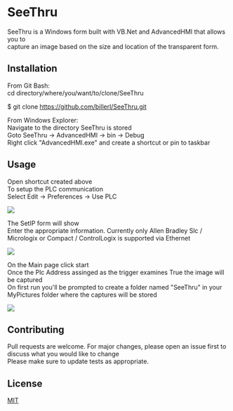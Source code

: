 # SeeThru

SeeThru is a Windows form built with VB.Net and AdvancedHMI that allows you to  
capture an image based on the size and location of the transparent form.  

## Installation

From Git Bash:  
cd directory/where/you/want/to/clone/SeeThru  

$ git clone https://github.com/billerl/SeeThru.git  

From Windows Explorer:    
Navigate to the directory SeeThru is stored  
Goto SeeThru -> AdvancedHMI -> bin -> Debug  
Right click "AdvancedHMI.exe" and create a shortcut or pin to taskbar  

## Usage

Open shortcut created above  
To setup the PLC communication  
Select Edit -> Preferences -> Use PLC  

 <img src="http://lukebiller.com/Images/UsePLC.png">

 The SetIP form will show  
 Enter the appropriate information. 
 Currently only Allen Bradley Slc / Micrologix or Compact / ControlLogix is supported via Ethernet  

 <img src="http://lukebiller.com/Images/SetIP.png">

 On the Main page click start  
 Once the Plc Address assinged as the trigger examines True the image will be captured  
 On first run you'll be prompted to create a folder named "SeeThru" in your MyPictures folder where the captures will be stored  

 <img src="http://lukebiller.com/Images/CreateFolder.png">


## Contributing
Pull requests are welcome. For major changes, please open an issue first to discuss what you would like to change  
Please make sure to update tests as appropriate.

## License

[MIT](https://choosealicense.com/licenses/mit/)